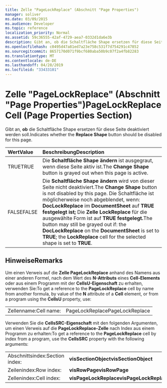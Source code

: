```yaml
---
title: Zelle "PageLockReplace" (Abschnitt "Page Properties")
manager: soliver
ms.date: 03/09/2015
ms.audience: Developer
ms.topic: reference
localization_priority: Normal
ms.assetid: 59c36555-42af-4729-aea7-0332d1da6e3b
description: Gibt an, ob die Schaltfläche Shape ersetzen für diese Seite deaktiviert werden soll.
ms.openlocfilehash: c0495d47a81ed7a23e758c531f7d754291c47852
ms.sourcegitcommit: 8657170d071f9bcf680aba50b9c07f2a4fb82283
ms.translationtype: MT
ms.contentlocale: de-DE
ms.lasthandoff: 04/28/2019
ms.locfileid: "33433101"
---
```

# <a name="pagelockreplace-cell-page-properties-section"></a><span data-ttu-id="b9174-103">Zelle "PageLockReplace" (Abschnitt "Page Properties")</span><span class="sxs-lookup"><span data-stu-id="b9174-103">PageLockReplace Cell (Page Properties Section)</span></span>

<span data-ttu-id="b9174-104">Gibt an, **ob** die Schaltfläche Shape ersetzen für diese Seite deaktiviert werden soll.</span><span class="sxs-lookup"><span data-stu-id="b9174-104">Indicates whether the **Replace Shape** button should be disabled for this page.</span></span> 
  
|<span data-ttu-id="b9174-105">**Wert**</span><span class="sxs-lookup"><span data-stu-id="b9174-105">**Value**</span></span>|<span data-ttu-id="b9174-106">**Beschreibung**</span><span class="sxs-lookup"><span data-stu-id="b9174-106">**Description**</span></span>|
|:-----|:-----|
|<span data-ttu-id="b9174-107">TRUE</span><span class="sxs-lookup"><span data-stu-id="b9174-107">TRUE</span></span>  <br/> |<span data-ttu-id="b9174-108">Die **Schaltfläche Shape ändern** ist ausgegraut, wenn diese Seite aktiv ist.</span><span class="sxs-lookup"><span data-stu-id="b9174-108">The **Change Shape** button is grayed out when this page is active.</span></span>  <br/> |
|<span data-ttu-id="b9174-109">FALSE</span><span class="sxs-lookup"><span data-stu-id="b9174-109">FALSE</span></span>  <br/> |<span data-ttu-id="b9174-110">Die **Schaltfläche Shape ändern** wird von dieser Seite nicht deaktiviert.</span><span class="sxs-lookup"><span data-stu-id="b9174-110">The **Change Shape** button is not disabled by this page.</span></span> <span data-ttu-id="b9174-111">Die Schaltfläche ist möglicherweise noch abgeblendet, wenn: **DocLockReplace** im **DocumentSheet** auf **TRUE festgelegt ist;** Die **Zelle LockReplace** für die ausgewählte Form ist auf **TRUE festgelegt.**</span><span class="sxs-lookup"><span data-stu-id="b9174-111">The button may still be grayed out if: the **DocLockReplace** on the **DocumentSheet** is set to **TRUE**; the **LockReplace** cell for the selected shape is set to **TRUE**.</span></span>  <br/> |
   
## <a name="remarks"></a><span data-ttu-id="b9174-112">Hinweise</span><span class="sxs-lookup"><span data-stu-id="b9174-112">Remarks</span></span>

<span data-ttu-id="b9174-113">Um einen Verweis auf die **Zelle PageLockReplace** anhand des Namens aus einer anderen Formel, nach dem Wert des **N-Attributs** eines **Cell-Elements** oder aus einem Programm mit der **CellsU-Eigenschaft** zu erhalten, verwenden Sie:</span><span class="sxs-lookup"><span data-stu-id="b9174-113">To get a reference to the **PageLockReplace** cell by name from another formula, by value of the **N** attribute of a **Cell** element, or from a program using the **CellsU** property, use:</span></span> 
  
|||
|:-----|:-----|
| <span data-ttu-id="b9174-114">Zellenname:</span><span class="sxs-lookup"><span data-stu-id="b9174-114">Cell name:</span></span>  <br/> | <span data-ttu-id="b9174-115">PageLockReplace</span><span class="sxs-lookup"><span data-stu-id="b9174-115">PageLockReplace</span></span>  <br/> |
   
<span data-ttu-id="b9174-116">Verwenden Sie die **CellsSRC-Eigenschaft** mit den folgenden Argumenten, um einen Verweis auf die **PageLockReplace-Zelle** nach Index aus einem Programm zu erhalten:</span><span class="sxs-lookup"><span data-stu-id="b9174-116">To get a reference to the **PageLockReplace** cell by index from a program, use the **CellsSRC** property with the following arguments:</span></span> 
  
|||
|:-----|:-----|
| <span data-ttu-id="b9174-117">Abschnittsindex:</span><span class="sxs-lookup"><span data-stu-id="b9174-117">Section index:</span></span>  <br/> |<span data-ttu-id="b9174-118">**visSectionObject**</span><span class="sxs-lookup"><span data-stu-id="b9174-118">**visSectionObject**</span></span> <br/> |
| <span data-ttu-id="b9174-119">Zeilenindex:</span><span class="sxs-lookup"><span data-stu-id="b9174-119">Row index:</span></span>  <br/> |<span data-ttu-id="b9174-120">**visRowPage**</span><span class="sxs-lookup"><span data-stu-id="b9174-120">**visRowPage**</span></span> <br/> |
| <span data-ttu-id="b9174-121">Zellenindex:</span><span class="sxs-lookup"><span data-stu-id="b9174-121">Cell index:</span></span>  <br/> |<span data-ttu-id="b9174-122">**visPageLockReplace**</span><span class="sxs-lookup"><span data-stu-id="b9174-122">**visPageLockReplace**</span></span> <br/> |
   


